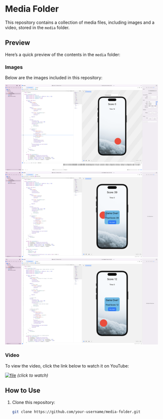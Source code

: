 # Media Folder

This repository contains a collection of media files, including images and a video, stored in the `media` folder.

## Preview

Here’s a quick preview of the contents in the `media` folder:

### Images

Below are the images included in this repository:

![img1](media/img1.png)
![img2](media/img2.png)
![img3](media/img3.png)

### Video

To view the video, click the link below to watch it on YouTube:

[![file](https://img.youtube.com/vi/K7Cb8UmmRag/0.jpg)](https://youtu.be/K7Cb8UmmRag) *(click to watch)*

## How to Use

1. Clone this repository:
   ```bash
   git clone https://github.com/your-username/media-folder.git
